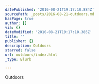 ```yaml
---
datePublished: '2016-08-21T19:17:10.884Z'
sourcePath: _posts/2016-08-21-outdoors.md
hasPage: true
author: []
via: {}
dateModified: '2016-08-21T19:17:10.385Z'
title: ''
publisher: {}
description: Outdoors
starred: false
url: outdoors/index.html
_type: Blurb

---
```

Outdoors